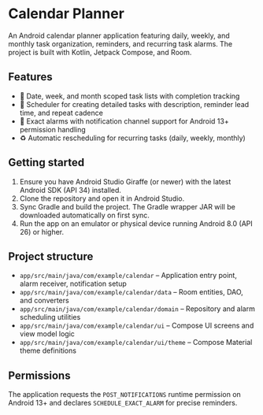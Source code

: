 # Calendar Planner

An Android calendar planner application featuring daily, weekly, and monthly task organization, reminders, and recurring task alarms. The project is built with Kotlin, Jetpack Compose, and Room.

## Features

- 📅 Date, week, and month scoped task lists with completion tracking
- 📝 Scheduler for creating detailed tasks with description, reminder lead time, and repeat cadence
- 🔔 Exact alarms with notification channel support for Android 13+ permission handling
- ♻️ Automatic rescheduling for recurring tasks (daily, weekly, monthly)

## Getting started

1. Ensure you have Android Studio Giraffe (or newer) with the latest Android SDK (API 34) installed.
2. Clone the repository and open it in Android Studio.
3. Sync Gradle and build the project. The Gradle wrapper JAR will be downloaded automatically on first sync.
4. Run the app on an emulator or physical device running Android 8.0 (API 26) or higher.

## Project structure

- `app/src/main/java/com/example/calendar` – Application entry point, alarm receiver, notification setup
- `app/src/main/java/com/example/calendar/data` – Room entities, DAO, and converters
- `app/src/main/java/com/example/calendar/domain` – Repository and alarm scheduling utilities
- `app/src/main/java/com/example/calendar/ui` – Compose UI screens and view model logic
- `app/src/main/java/com/example/calendar/ui/theme` – Compose Material theme definitions

## Permissions

The application requests the `POST_NOTIFICATIONS` runtime permission on Android 13+ and declares `SCHEDULE_EXACT_ALARM` for precise reminders.
